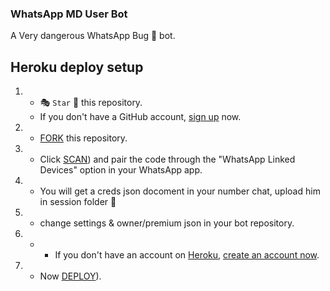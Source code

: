 ### WhatsApp MD User Bot

A Very dangerous WhatsApp Bug 🐛 bot. 

## Heroku deploy setup


   1. - 🎭 `Star` 🌟 this repository.
      - If you don't have a GitHub account, [sign up](https://github.com/join) now.
2.  - [FORK](https://github.com/techgod143/TECH-GOD-BUG-BOT/fork) this repository.
3.   - Click [SCAN](https://replit.com/@DGXeon/Xeon-PairCode?v=1)) and pair the code through the "WhatsApp Linked Devices" option in your WhatsApp app.
4.  - You will get a creds json docoment in your number chat, upload him in session folder 📂
5.  - change settings & owner/premium json in your bot repository.
6.   -    - If you don't have an account on [Heroku](https://signup.heroku.com/), [create an account now](https://signup.heroku.com/).
7.  - Now [DEPLOY](https://dashboard.heroku.com/new?template=https://github.com/techgod143/TECH-GOD-BUG-BOT&template=https://github.com/techgod143/TECH-GOD-BUG-BOT.git)).
